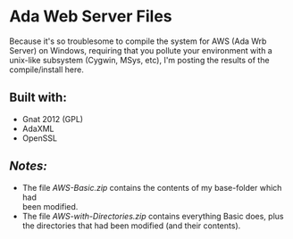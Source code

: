Ada Web Server Files
====================

Because it's so troublesome to compile the system for AWS (Ada Wrb Server) on Windows, requiring that you pollute your environment with a unix-like subsystem (Cygwin, MSys, etc), I'm posting the results of the compile/install here.

Built with:
-----------
* Gnat 2012 (GPL)
* AdaXML
* OpenSSL

_Notes:_
--------

* The file _AWS-Basic.zip_ contains the contents of my base-folder which had  
been modified.
* The file _AWS-with-Directories.zip_ contains everything Basic does, plus the directories that had been modified (and their contents).